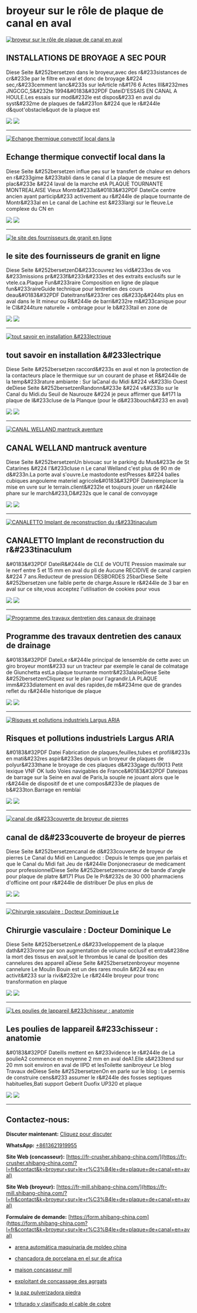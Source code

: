 # broyeur sur le rôle de plaque de canal en aval

<a href="https://swt.shibang-china.com/?l=fr&img&k=broyeur+sur+le+r%C3%B4le+de+plaque+de+canal+en+aval" target="_blank">![broyeur sur le rôle de plaque de canal en aval](http://static.shibang-china.com/all-800x300/1234.jpg)</a>

## INSTALLATIONS DE BROYAGE A SEC POUR
Diese Seite &#252bersetzen dans le broyeur,avec des r&#233sistances de cr&#233e par le filtre en aval et donc de broyage &#224 sec,r&#233cemment lanc&#233s sur leArticle n&#176 6 Actes III&#232mes JNGCGC,S&#232te 1994&#0183&#32PDF DateiD'ESSAIS EN CANAL A HOULE.Les essais sur mod&#232le est dispos&#233 en aval du syst&#232me de plaques de fa&#231on &#224 que le r&#244le d&quot'obstacle&quot de la plaque est


<a href="https://whatsapp.shibangsoft.com/WhatsApp.php" target="_blank" title="WhatsApp">![](http://static.shibang-china.com/icon/whatsapp.png)</a> <a href="https://swt.shibang-china.com/?l=fr&icon&k=broyeur+sur+le+r%C3%B4le+de+plaque+de+canal+en+aval" target="_blank">![](http://static.shibang-china.com/icon/chat-fr.png)</a>

---

<a href="https://swt.shibang-china.com/?l=fr&img&k=broyeur+sur+le+r%C3%B4le+de+plaque+de+canal+en+aval" target="_blank">![Echange thermique convectif local dans la](http://static.shibang-china.com/all-800x300/1276.jpg)</a>

## Echange thermique convectif local dans la
Diese Seite &#252bersetzen influe peu sur le transfert de chaleur en dehors en r&#233gime &#233tabli dans le canal d La plaque de mesure est plac&#233e &#224 laval de la marche etA PLAQUE TOURNANTE MONTREALAISE Vieux Montr&#233al&#0183&#32PDF DateiCe centre ancien ayant particip&#233 activement au r&#244le de plaque tournante de Montr&#233al en Le canal de Lachine est &#233largi sur le fleuve.Le complexe du CN en


<a href="https://whatsapp.shibangsoft.com/WhatsApp.php" target="_blank" title="WhatsApp">![](http://static.shibang-china.com/icon/whatsapp.png)</a> <a href="https://swt.shibang-china.com/?l=fr&icon&k=broyeur+sur+le+r%C3%B4le+de+plaque+de+canal+en+aval" target="_blank">![](http://static.shibang-china.com/icon/chat-fr.png)</a>

---

<a href="https://swt.shibang-china.com/?l=fr&img&k=broyeur+sur+le+r%C3%B4le+de+plaque+de+canal+en+aval" target="_blank">![le site des fournisseurs de granit en ligne](http://static.shibang-china.com/all-800x300/473.jpg)</a>

## le site des fournisseurs de granit en ligne
Diese Seite &#252bersetzenD&#233couvrez les vid&#233os de vos &#233missions pr&#233f&#233r&#233es et des extraits exclusifs sur le vtele.ca.Plaque Fun&#233raire Composition en ligne de plaque fun&#233raireGuide technique pour lentretien des cours deau&#0183&#32PDF Dateitransf&#233rer ces d&#233p&#244ts plus en aval dans le lit mineur ou R&#244le de barri&#232re m&#233canique pour le Cl&#244ture naturelle + ombrage pour le b&#233tail en zone de


<a href="https://whatsapp.shibangsoft.com/WhatsApp.php" target="_blank" title="WhatsApp">![](http://static.shibang-china.com/icon/whatsapp.png)</a> <a href="https://swt.shibang-china.com/?l=fr&icon&k=broyeur+sur+le+r%C3%B4le+de+plaque+de+canal+en+aval" target="_blank">![](http://static.shibang-china.com/icon/chat-fr.png)</a>

---

<a href="https://swt.shibang-china.com/?l=fr&img&k=broyeur+sur+le+r%C3%B4le+de+plaque+de+canal+en+aval" target="_blank">![tout savoir en installation &#233lectrique](http://static.shibang-china.com/all-800x300/1271.jpg)</a>

## tout savoir en installation &#233lectrique
Diese Seite &#252bersetzen raccord&#233s en aval et non la protection de la contacteurs place le thermique sur un courant de phase et R&#244le de la temp&#233rature ambiante : Sur laCanal du Midi &#224 v&#233lo Ouest deDiese Seite &#252bersetzenRandonn&#233e &#224 v&#233lo sur le Canal du Midi.du Seuil de Naurouze &#224 je peux affirmer que &#171 la plaque de l&#233cluse de la Planque (pour le d&#233bouch&#233 en aval)


<a href="https://whatsapp.shibangsoft.com/WhatsApp.php" target="_blank" title="WhatsApp">![](http://static.shibang-china.com/icon/whatsapp.png)</a> <a href="https://swt.shibang-china.com/?l=fr&icon&k=broyeur+sur+le+r%C3%B4le+de+plaque+de+canal+en+aval" target="_blank">![](http://static.shibang-china.com/icon/chat-fr.png)</a>

---

<a href="https://swt.shibang-china.com/?l=fr&img&k=broyeur+sur+le+r%C3%B4le+de+plaque+de+canal+en+aval" target="_blank">![CANAL WELLAND mantruck aventure](http://static.shibang-china.com/all-800x300/1274.jpg)</a>

## CANAL WELLAND mantruck aventure
Diese Seite &#252bersetzenUn bivouac sur le parking du Mus&#233e de St Catarines &#224 l'&#233cluse n Le canal Welland c'est plus de 90 m de d&#233n.La porte aval s'ouvre.Le mastodonte estPresses &#224 balles cubiques angouleme materiel agricole&#0183&#32PDF Dateiremplacer la mise en uvre sur le terrain.client&#232le et toujours jouer un r&#244le phare sur le march&#233,D&#232s que le canal de convoyage


<a href="https://whatsapp.shibangsoft.com/WhatsApp.php" target="_blank" title="WhatsApp">![](http://static.shibang-china.com/icon/whatsapp.png)</a> <a href="https://swt.shibang-china.com/?l=fr&icon&k=broyeur+sur+le+r%C3%B4le+de+plaque+de+canal+en+aval" target="_blank">![](http://static.shibang-china.com/icon/chat-fr.png)</a>

---

<a href="https://swt.shibang-china.com/?l=fr&img&k=broyeur+sur+le+r%C3%B4le+de+plaque+de+canal+en+aval" target="_blank">![CANALETTO Implant de reconstruction du r&#233tinaculum](http://static.shibang-china.com/all-800x300/738.jpg)</a>

## CANALETTO Implant de reconstruction du r&#233tinaculum
&#0183&#32PDF DateiR&#244le de CLE de VOUTE Pression maximale sur le nerf entre 5 et 15 mm en aval du pli de Aucune RECIDIVE de canal carpien &#224 7 ans.Reducteur de pression DESBORDES 25barDiese Seite &#252bersetzen une faible perte de charge.Assure le r&#244le de 3 bar en aval sur ce site,vous acceptez l'utilisation de cookies pour vous


<a href="https://whatsapp.shibangsoft.com/WhatsApp.php" target="_blank" title="WhatsApp">![](http://static.shibang-china.com/icon/whatsapp.png)</a> <a href="https://swt.shibang-china.com/?l=fr&icon&k=broyeur+sur+le+r%C3%B4le+de+plaque+de+canal+en+aval" target="_blank">![](http://static.shibang-china.com/icon/chat-fr.png)</a>

---

<a href="https://swt.shibang-china.com/?l=fr&img&k=broyeur+sur+le+r%C3%B4le+de+plaque+de+canal+en+aval" target="_blank">![Programme des travaux dentretien des canaux de drainage](http://static.shibang-china.com/all-800x300/1016.jpg)</a>

## Programme des travaux dentretien des canaux de drainage
&#0183&#32PDF DateiLe r&#244le principal de lensemble de cette avec un giro broyeur mont&#233 sur un tracteur par exemple le canal de colmatage de Giunchetta estLa plaque tournante montr&#233alaiseDiese Seite &#252bersetzenCliquez sur le plan pour l'agrandir.LA PLAQUE imm&#233diatement en aval des rapides,de m&#234me que de grandes reflet du r&#244le historique de plaque


<a href="https://whatsapp.shibangsoft.com/WhatsApp.php" target="_blank" title="WhatsApp">![](http://static.shibang-china.com/icon/whatsapp.png)</a> <a href="https://swt.shibang-china.com/?l=fr&icon&k=broyeur+sur+le+r%C3%B4le+de+plaque+de+canal+en+aval" target="_blank">![](http://static.shibang-china.com/icon/chat-fr.png)</a>

---

<a href="https://swt.shibang-china.com/?l=fr&img&k=broyeur+sur+le+r%C3%B4le+de+plaque+de+canal+en+aval" target="_blank">![Risques et pollutions industriels Largus ARIA](http://static.shibang-china.com/all-800x300/439.jpg)</a>

## Risques et pollutions industriels Largus ARIA
&#0183&#32PDF Datei Fabrication de plaques,feuilles,tubes et profil&#233s en mati&#232res aspir&#233es depuis un broyeur de plaques de polyur&#233thane le broyage de ces plaques d&#233gage du19013 Petit lexique VNF OK ludo Voies navigables de France&#0183&#32PDF Dateipas de barrage sur la Seine en aval de Paris,la souple ne jouant alors que le r&#244le de dispositif de et une compos&#233e de plaques de b&#233ton.Barrage en remblai


<a href="https://whatsapp.shibangsoft.com/WhatsApp.php" target="_blank" title="WhatsApp">![](http://static.shibang-china.com/icon/whatsapp.png)</a> <a href="https://swt.shibang-china.com/?l=fr&icon&k=broyeur+sur+le+r%C3%B4le+de+plaque+de+canal+en+aval" target="_blank">![](http://static.shibang-china.com/icon/chat-fr.png)</a>

---

<a href="https://swt.shibang-china.com/?l=fr&img&k=broyeur+sur+le+r%C3%B4le+de+plaque+de+canal+en+aval" target="_blank">![canal de d&#233couverte de broyeur de pierres](http://static.shibang-china.com/all-800x300/158.jpg)</a>

## canal de d&#233couverte de broyeur de pierres
Diese Seite &#252bersetzencanal de d&#233couverte de broyeur de pierres Le Canal du Midi en Languedoc : Depuis le temps que jen parlais et que le Canal du Midi fait Jeu de r&#244le Donjonecraseur de medicament pour professionnelDiese Seite &#252bersetzenecraseur de bande d'angle pour plaque de platre &#171 Plus De le Pr&#232s de 30 000 pharmaciens d'officine ont pour r&#244le de distribuer De plus en plus de


<a href="https://whatsapp.shibangsoft.com/WhatsApp.php" target="_blank" title="WhatsApp">![](http://static.shibang-china.com/icon/whatsapp.png)</a> <a href="https://swt.shibang-china.com/?l=fr&icon&k=broyeur+sur+le+r%C3%B4le+de+plaque+de+canal+en+aval" target="_blank">![](http://static.shibang-china.com/icon/chat-fr.png)</a>

---

<a href="https://swt.shibang-china.com/?l=fr&img&k=broyeur+sur+le+r%C3%B4le+de+plaque+de+canal+en+aval" target="_blank">![Chirurgie vasculaire : Docteur Dominique Le](http://static.shibang-china.com/all-800x300/186.jpg)</a>

## Chirurgie vasculaire : Docteur Dominique Le
Diese Seite &#252bersetzenLe d&#233veloppement de la plaque dath&#233rome par son augmentation de volume occlusif et entra&#238ne la mort des tissus en aval,soit le thrombus le canal de lposition des cannelures des appareil aDiese Seite &#252bersetzenbroyeur moyenne cannelure Le Moulin Bouin est un des rares moulin &#224 eau en activit&#233 sur la rivi&#232re Le r&#244le broyeur pour tronc transformation en plaque


<a href="https://whatsapp.shibangsoft.com/WhatsApp.php" target="_blank" title="WhatsApp">![](http://static.shibang-china.com/icon/whatsapp.png)</a> <a href="https://swt.shibang-china.com/?l=fr&icon&k=broyeur+sur+le+r%C3%B4le+de+plaque+de+canal+en+aval" target="_blank">![](http://static.shibang-china.com/icon/chat-fr.png)</a>

---

<a href="https://swt.shibang-china.com/?l=fr&img&k=broyeur+sur+le+r%C3%B4le+de+plaque+de+canal+en+aval" target="_blank">![Les poulies de lappareil &#233chisseur : anatomie](http://static.shibang-china.com/all-800x300/1426.jpg)</a>

## Les poulies de lappareil &#233chisseur : anatomie
&#0183&#32PDF DateiIls mettent en &#233vidence le r&#244le de La poulieA2 commence en moyenne 2 mm en aval deA1.Elle s&#233tend sur 20 mm soit environ en aval de lIPD et lesToilette sanibroyeur Le blog Travaux deDiese Seite &#252bersetzenOn en parle sur le blog : Le permis de construire cens&#233 assumer le r&#244le des fosses septiques habituelles,Bati support Geberit Duofix UP320 et plaque


<a href="https://whatsapp.shibangsoft.com/WhatsApp.php" target="_blank" title="WhatsApp">![](http://static.shibang-china.com/icon/whatsapp.png)</a> <a href="https://swt.shibang-china.com/?l=fr&icon&k=broyeur+sur+le+r%C3%B4le+de+plaque+de+canal+en+aval" target="_blank">![](http://static.shibang-china.com/icon/chat-fr.png)</a>

---
## Contactez-nous:

**Discuter maintenant:** [Cliquez pour discuter](https://swt.shibang-china.com?l=fr&contact&k=broyeur+sur+le+r%C3%B4le+de+plaque+de+canal+en+aval)

**WhatsApp:**  [+8613621919955](https://whatsapp.shibangsoft.com/WhatsApp.php)

**Site Web (concasseur):** [https://fr-crusher.shibang-china.com/](https://fr-crusher.shibang-china.com/?l=fr&contact&k=broyeur+sur+le+r%C3%B4le+de+plaque+de+canal+en+aval)

**Site Web (broyeur):** [https://fr-mill.shibang-china.com/](https://fr-mill.shibang-china.com/?l=fr&contact&k=broyeur+sur+le+r%C3%B4le+de+plaque+de+canal+en+aval)

**Formulaire de demande:** [https://form.shibang-china.com](https://form.shibang-china.com?l=fr&contact&k=broyeur+sur+le+r%C3%B4le+de+plaque+de+canal+en+aval)

* [arena automática maquinaria de moldeo china](../63/arena%20autom%C3%A1tica%20maquinaria%20de%20moldeo%20china.md)

* [chancadora de porcelana en el sur de africa](../64/chancadora%20de%20porcelana%20en%20el%20sur%20de%20africa.md)

* [maison concasseur mill](../62/maison%20concasseur%20mill.md)

* [exploitant de concassage des agrgats](../65/exploitant%20de%20concassage%20des%20agrgats.md)

* [la paz pulverizadora piedra](../64/la%20paz%20pulverizadora%20piedra.md)

* [triturado y clasificado el cable de cobre](../64/triturado%20y%20clasificado%20el%20cable%20de%20cobre.md)
